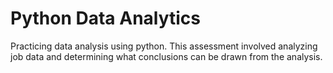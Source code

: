 # Python Data Analytics

Practicing data analysis using python. This assessment involved analyzing job data and determining what conclusions can be drawn from the analysis.
